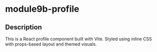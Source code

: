 # module9b-profile

## Description
This is a React profile component built with Vite. Styled using inline CSS with props-based layout and themed visuals.
